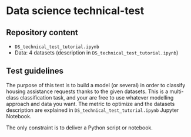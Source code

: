 # Data science technical-test

## Repository content

* `DS_technical_test_tutorial.ipynb`
* Data: 4 datasets (description in `DS_technical_test_tutorial.ipynb`)


## Test guidelines

The purpose of this test is to build a model (or several) in order to classify housing assistance requests thanks to the given datasets. This is a multi-class classification task, and your are free to use whatever modelling approach and data you want. The metric to optimize and the datasets description are explained in `DS_technical_test_tutorial.ipynb` Jupyter Notebook.

The only constraint is to deliver a Python script or notebook.
